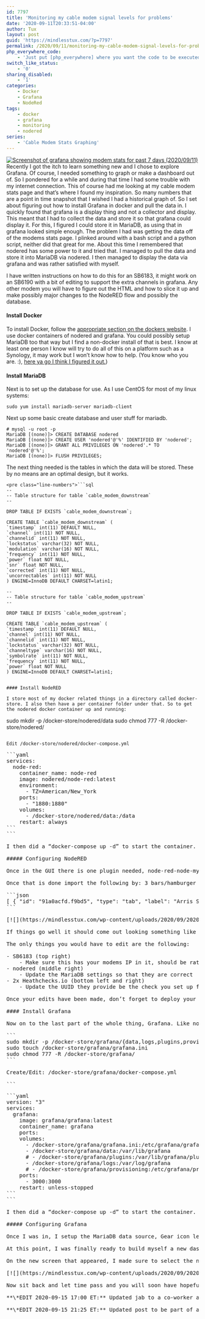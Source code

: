 ```yaml
---
id: 7797
title: 'Monitoring my cable modem signal levels for problems'
date: '2020-09-11T20:33:51-04:00'
author: Tux
layout: post
guid: 'https://mindlesstux.com/?p=7797'
permalink: /2020/09/11/monitoring-my-cable-modem-signal-levels-for-problems/
php_everywhere_code:
    - 'Just put [php_everywhere] where you want the code to be executed.'
switch_like_status:
    - '0'
sharing_disabled:
    - '1'
categories:
    - Docker
    - Grafana
    - NodeRed
tags:
    - docker
    - grafana
    - monitoring
    - nodered
series:
    - 'Cable Modem Stats Graphing'
---
```


[![Screenshot of grafana showing modem stats for past 7 days (2020/09/11)](https://mindlesstux.com/wp-content/uploads/2020/09/2020-09-11_09-11-300x177.png)](https://mindlesstux.com/wp-content/uploads/2020/09/2020-09-11_09-11.png)Recently I got the itch to learn something new and I chose to explore Grafana. Of course, I needed something to graph or make a dashboard out of. So I pondered for a while and during that time I had some trouble with my internet connection. This of course had me looking at my cable modem stats page and that’s where I found my inspiration. So many numbers that are a point in time snapshot that I wished I had a historical graph of. So I set about figuring out how to install Grafana in docker and pull the data in. I quickly found that grafana is a display thing and not a collector and display. This meant that I had to collect the data and store it so that grafana could display it. For this, I figured I could store it in MariaDB, as using that in grafana looked simple enough. The problem I had was getting the data off of the modems stats page. I plinked around with a bash script and a python script, neither did that great for me. About this time I remembered that nodered has some power to it and tried that. I managed to pull the data and store it into MariaDB via nodered. I then managed to display the data via grafana and was rather satisfied with myself.

I have written instructions on how to do this for an SB6183, it might work on an SB6190 with a bit of editing to support the extra channels in grafana. Any other modem you will have to figure out the HTML and how to slice it up and make possibly major changes to the NodeRED flow and possibly the database.

#### Install Docker

To install Docker, follow the [appropriate section on the dockers website](https://docs.docker.com/get-docker/). I use docker containers of nodered and grafana. You could possibly setup MariaDB too that way but I find a non-docker install of that is best. I know at least one person I know will try to do all of this on a platform such as a Synology, it may work but I won’t know how to help. (You know who you are. :), [here ya go I think I figured it out.](https://mindlesstux.com/2020/09/15/follow-up-docker-synology/))

#### Install MariaDB

Next is to set up the database for use. As I use CentOS for most of my linux systems:

```
sudo yum install mariadb-server mariadb-client
```

Next up some basic create database and user stuff for mariadb.

```
# mysql -u root -p
MariaDB [(none)]> CREATE DATABASE nodered
MariaDB [(none)]> CREATE USER 'nodered'@'%' IDENTIFIED BY 'nodered';
MariaDB [(none)]> GRANT ALL PRIVILEGES ON 'nodered'.* TO 'nodered'@'%';
MariaDB [(none)]> FLUSH PRIVILEGES;
```

The next thing needed is the tables in which the data will be stored. These by no means are an optimal design, but it works.

```
<pre class="line-numbers">```sql
--
-- Table structure for table `cable_modem_downstream`
--

DROP TABLE IF EXISTS `cable_modem_downstream`;

CREATE TABLE `cable_modem_downstream` (
`timestamp` int(11) DEFAULT NULL,
`channel` int(11) NOT NULL,
`channelid` int(11) NOT NULL,
`lockstatus` varchar(32) NOT NULL,
`modulation` varchar(16) NOT NULL,
`frequency` int(11) NOT NULL,
`power` float NOT NULL,
`snr` float NOT NULL,
`corrected` int(11) NOT NULL,
`uncorrectables` int(11) NOT NULL
) ENGINE=InnoDB DEFAULT CHARSET=latin1;

--
-- Table structure for table `cable_modem_upstream`
--

DROP TABLE IF EXISTS `cable_modem_upstream`;

CREATE TABLE `cable_modem_upstream` (
`timestamp` int(11) DEFAULT NULL,
`channel` int(11) NOT NULL,
`channelid` int(11) NOT NULL,
`lockstatus` varchar(32) NOT NULL,
`channeltype` varchar(16) NOT NULL,
`symbolrate` int(11) NOT NULL,
`frequency` int(11) NOT NULL,
`power` float NOT NULL
) ENGINE=InnoDB DEFAULT CHARSET=latin1;
```
```

#### Install NodeRED

I store most of my docker related things in a directory called docker-store. I also then have a per container folder under that. So to get the nodered docker container up and running:

```
sudo mkdir -p /docker-store/nodered/data
sudo chmod 777 -R /docker-store/nodered/
```

Edit /docker-store/nodered/docker-compose.yml

```
<pre class="line-numbers">```yaml
services:
  node-red:
    container_name: node-red
    image: nodered/node-red:latest
    environment:
      - TZ=American/New_York
    ports:
      - "1880:1880"
    volumes:
      - /docker-store/nodered/data:/data
    restart: always
```
```

I then did a “docker-compose up -d” to start the container. I then gave it a couple of minutes and then pointed my browser at http://ip\_address\_of\_docker\_server:1880/.

##### Configuring NodeRED

Once in the GUI there is one plugin needed, node-red-node-mysql. 3 bars/hamburger menu top right -&gt; Manage Pallete -&gt; Install -&gt; search for node-red-node-mysql -&gt; Install

Once that is done import the following by: 3 bars/hamburger menu top right -&gt; Import -&gt; Paste in the below code -&gt; Set import to new flow -&gt; Import

```json
[ { "id": "91a0acfd.f9bd5", "type": "tab", "label": "Arris SB6183 Cable Modem Status", "disabled": false, "info": "" }, { "id": "58d5cd01.3b2fe4", "type": "inject", "z": "91a0acfd.f9bd5", "name": "", "topic": "", "payload": "", "payloadType": "date", "repeat": "300", "crontab": "", "once": true, "onceDelay": "5", "x": 150, "y": 60, "wires": [ [ "a9a3eee0.1350f8", "f18564d3.35a6f" ] ] }, { "id": "e4a8aeda.effca", "type": "http request", "z": "91a0acfd.f9bd5", "name": "SB6183", "method": "GET", "ret": "txt", "paytoqs": false, "url": "http://192.168.100.1/", "tls": "", "persist": false, "proxy": "", "authType": "", "x": 560, "y": 60, "wires": [ [ "341a7dc4.956e8a" ] ] }, { "id": "1f35ba.2b71e247", "type": "debug", "z": "91a0acfd.f9bd5", "name": "SB6183 Troubleshoot", "active": false, "tosidebar": true, "console": false, "tostatus": false, "complete": "true", "targetType": "full", "x": 380, "y": 120, "wires": [] }, { "id": "951e1362.4675b", "type": "html", "z": "91a0acfd.f9bd5", "name": "", "property": "payload", "outproperty": "payload", "tag": "table", "ret": "html", "as": "multi", "x": 190, "y": 120, "wires": [ [ "1f35ba.2b71e247", "4a61f2e3.755a64" ] ] }, { "id": "a9a3eee0.1350f8", "type": "function", "z": "91a0acfd.f9bd5", "name": "Set User Agent String", "func": "msg.timestamp = msg.payload;\nmsg.headers = {};\n//msg.headers['user-agent'] = 'Mozilla/5.0 (Windows NT 10.0; Win64; x64) AppleWebKit/537.36 (KHTML, like Gecko) Chrome/76.0.3809.100 Safari/537.36';\nmsg.headers['user-agent'] = 'NodeRed/1.0.6';\nreturn msg;", "outputs": 1, "noerr": 0, "x": 380, "y": 60, "wires": [ [ "e4a8aeda.effca" ] ] }, { "id": "96c7501a.832908", "type": "html", "z": "91a0acfd.f9bd5", "name": "", "property": "payload", "outproperty": "payload", "tag": "tr", "ret": "html", "as": "multi", "x": 530, "y": 160, "wires": [ [ "975b9197.3dd9e8" ] ] }, { "id": "4a61f2e3.755a64", "type": "switch", "z": "91a0acfd.f9bd5", "name": "Up or Down", "property": "payload", "propertyType": "msg", "rules": [ { "t": "cont", "v": "Downstream Bonded", "vt": "str" }, { "t": "cont", "v": "Upstream Bonded", "vt": "str" } ], "checkall": "true", "repair": false, "outputs": 2, "x": 210, "y": 160, "wires": [ [ "a1379300.d70068" ], [ "cc5156d.09bb728" ] ] }, { "id": "26e5b79f.7efad8", "type": "switch", "z": "91a0acfd.f9bd5", "name": "Data Only", "property": "payload", "propertyType": "msg", "rules": [ { "t": "cont", "v": "th", "vt": "str" }, { "t": "cont", "v": "Modulation", "vt": "str" }, { "t": "cont", "v": "US Channel Type", "vt": "str" }, { "t": "else" } ], "checkall": "false", "repair": false, "outputs": 4, "x": 120, "y": 260, "wires": [ [], [], [], [ "c9a1a9b4.e9d81" ] ] }, { "id": "c9a1a9b4.e9d81", "type": "html", "z": "91a0acfd.f9bd5", "name": "", "property": "payload", "outproperty": "payload", "tag": "td", "ret": "html", "as": "single", "x": 330, "y": 260, "wires": [ [ "4c8437fa.b0dd88", "6a3f56c1.0836d8" ] ] }, { "id": "6a3f56c1.0836d8", "type": "debug", "z": "91a0acfd.f9bd5", "name": "TDs", "active": false, "tosidebar": true, "console": false, "tostatus": false, "complete": "true", "targetType": "full", "x": 330, "y": 300, "wires": [] }, { "id": "a1379300.d70068", "type": "change", "z": "91a0acfd.f9bd5", "name": "Set Down", "rules": [ { "t": "set", "p": "direction", "pt": "msg", "to": "downstream", "tot": "str" } ], "action": "", "property": "", "from": "", "to": "", "reg": false, "x": 380, "y": 160, "wires": [ [ "96c7501a.832908" ] ] }, { "id": "cc5156d.09bb728", "type": "change", "z": "91a0acfd.f9bd5", "name": "Set Up", "rules": [ { "t": "set", "p": "direction", "pt": "msg", "to": "upstream", "tot": "str" } ], "action": "", "property": "", "from": "", "to": "", "reg": false, "x": 370, "y": 200, "wires": [ [ "96c7501a.832908" ] ] }, { "id": "4c8437fa.b0dd88", "type": "function", "z": "91a0acfd.f9bd5", "name": "SQL Load", "func": "cm_timestamp = msg.timestamp;\ncm_timestamp = (cm_timestamp-(cm_timestamp%1000))/1000;\n\nif (msg.direction == \"downstream\") {\n cm_channel = msg.payload[0];\n cm_lockstatus = msg.payload[1];\n cm_modulation = msg.payload[2];\n cm_channelid = msg.payload[3];\n // Remove the \" Hz\"\n cm_frequency = msg.payload[4];\n cm_frequency = cm_frequency.substring(0, cm_frequency.length-3);\n // Remove the \" dBmV\"\n cm_power = msg.payload[5];\n cm_power = cm_power.substring(0, cm_power.length-4);\n // Remove the \"dB\"\n cm_snr = msg.payload[6];\n cm_snr = cm_snr.substring(0, cm_snr.length-3);\n cm_corrected = msg.payload[7];\n cm_uncorrectables = msg.payload[8];\n \n sql = \"INSERT INTO cable_modem_downstream (timestamp,channel,channelid,lockstatus,modulation,frequency,power,snr,corrected,uncorrectables) VALUES(\" + cm_timestamp + \", \" + cm_channel + \", \" + cm_channelid + \", '\" + cm_lockstatus + \"', '\" + cm_modulation + \"', \" + cm_frequency + \", \" + cm_power + \", \" + cm_snr + \", \" + cm_corrected + \", \" + cm_uncorrectables + \");\";\n} else if (msg.direction == \"upstream\") {\n cm_channel = msg.payload[0];\n cm_lockstatus = msg.payload[1];\n cm_channeltype = msg.payload[2];\n cm_channelid = msg.payload[3];\n cm_symbolrate = msg.payload[4];\n cm_symbolrate = cm_symbolrate.substring(0, cm_symbolrate.length-9);\n cm_frequency = msg.payload[5];\n cm_frequency = cm_frequency.substring(0, cm_frequency.length-3);\n cm_power = msg.payload[6];\n cm_power = cm_power.substring(0, cm_power.length-5);\n sql = \"INSERT INTO cable_modem_upstream (timestamp,channel,channelid,lockstatus,channeltype,symbolrate,frequency,power) VALUES(\" + cm_timestamp + \", \" + cm_channel + \", \" + cm_channelid + \", '\" + cm_lockstatus + \"', '\" + cm_channeltype + \"', \" + cm_symbolrate + \", \" + cm_frequency + \", \" + cm_power + \");\"\n} else {\n sql = \"SELECT NOW()\";\n}\n\nmsg = {};\nmsg.topic = sql;\n\nreturn msg;", "outputs": 1, "noerr": 0, "x": 500, "y": 260, "wires": [ [ "18706122.d4ebd7", "5d713bf7.61b4dc" ] ] }, { "id": "18706122.d4ebd7", "type": "debug", "z": "91a0acfd.f9bd5", "name": "SQL", "active": false, "tosidebar": true, "console": false, "tostatus": false, "complete": "true", "targetType": "full", "x": 490, "y": 300, "wires": [] }, { "id": "5d713bf7.61b4dc", "type": "mysql", "z": "91a0acfd.f9bd5", "mydb": "92719932.2d2678", "name": "", "x": 660, "y": 260, "wires": [ [] ] }, { "id": "946f4f02.648888", "type": "http request", "z": "91a0acfd.f9bd5", "name": "HealthChecks.io", "method": "GET", "ret": "txt", "paytoqs": false, "url": "https://hc-ping.com/00000000-0000-0000-0000-000000000000/start", "tls": "", "persist": false, "proxy": "", "authType": "", "x": 160, "y": 460, "wires": [ [] ] }, { "id": "de603e32.796718", "type": "link in", "z": "91a0acfd.f9bd5", "name": "", "links": [ "975b9197.3dd9e8" ], "x": 35, "y": 260, "wires": [ [ "26e5b79f.7efad8" ] ] }, { "id": "975b9197.3dd9e8", "type": "link out", "z": "91a0acfd.f9bd5", "name": "", "links": [ "de603e32.796718" ], "x": 615, "y": 160, "wires": [] }, { "id": "2398ad65.bcb4ba", "type": "function", "z": "91a0acfd.f9bd5", "name": "Set User Agent String", "func": "msg.timestamp = msg.payload;\nmsg.payload = {};\nmsg.headers = {};\n//msg.headers['user-agent'] = 'Mozilla/5.0 (Windows NT 10.0; Win64; x64) AppleWebKit/537.36 (KHTML, like Gecko) Chrome/76.0.3809.100 Safari/537.36';\nmsg.headers['user-agent'] = 'NodeRed/1.0.6';\nreturn msg;", "outputs": 1, "noerr": 0, "x": 180, "y": 420, "wires": [ [ "946f4f02.648888" ] ] }, { "id": "402d2d61.6e91cc", "type": "http request", "z": "91a0acfd.f9bd5", "name": "HealthChecks.io", "method": "GET", "ret": "txt", "paytoqs": false, "url": "https://hc-ping.com/00000000-0000-0000-0000-000000000000", "tls": "", "persist": false, "proxy": "", "authType": "", "x": 500, "y": 460, "wires": [ [] ] }, { "id": "edd848fb.bcd128", "type": "function", "z": "91a0acfd.f9bd5", "name": "Set User Agent String", "func": "msg.timestamp = msg.payload;\nmsg.payload = {};\nmsg.headers = {};\n//msg.headers['user-agent'] = 'Mozilla/5.0 (Windows NT 10.0; Win64; x64) AppleWebKit/537.36 (KHTML, like Gecko) Chrome/76.0.3809.100 Safari/537.36';\nmsg.headers['user-agent'] = 'NodeRed/1.0.6';\nreturn msg;", "outputs": 1, "noerr": 0, "x": 520, "y": 420, "wires": [ [ "402d2d61.6e91cc" ] ] }, { "id": "1c81fa85.00658d", "type": "link in", "z": "91a0acfd.f9bd5", "name": "", "links": [ "f18564d3.35a6f" ], "x": 55, "y": 420, "wires": [ [ "2398ad65.bcb4ba" ] ] }, { "id": "d1ed0e2a.ddaff", "type": "link in", "z": "91a0acfd.f9bd5", "name": "", "links": [ "341a7dc4.956e8a" ], "x": 395, "y": 420, "wires": [ [ "edd848fb.bcd128" ] ] }, { "id": "f18564d3.35a6f", "type": "link out", "z": "91a0acfd.f9bd5", "name": "", "links": [ "1c81fa85.00658d" ], "x": 255, "y": 40, "wires": [] }, { "id": "341a7dc4.956e8a", "type": "link out", "z": "91a0acfd.f9bd5", "name": "", "links": [ "d1ed0e2a.ddaff", "e0ff726f.21083" ], "x": 655, "y": 60, "wires": [] }, { "id": "cccbd4db.cca3", "type": "link in", "z": "91a0acfd.f9bd5", "name": "", "links": [], "x": -20, "y": 160, "wires": [ [] ] }, { "id": "e0ff726f.21083", "type": "link in", "z": "91a0acfd.f9bd5", "name": "", "links": [ "341a7dc4.956e8a" ], "x": 95, "y": 120, "wires": [ [ "951e1362.4675b" ] ] }, { "id": "149aa1a5.acf8e6", "type": "comment", "z": "91a0acfd.f9bd5", "name": "HealthChecks.io Start", "info": "", "x": 180, "y": 380, "wires": [] }, { "id": "dd7db74.41c6cc8", "type": "comment", "z": "91a0acfd.f9bd5", "name": "HealthChecks.io Stop", "info": "", "x": 520, "y": 380, "wires": [] }, { "id": "92719932.2d2678", "type": "MySQLdatabase", "z": "", "host": "127.0.0.1", "port": "3306", "db": "nodered", "tz": "" } ]
```

[![](https://mindlesstux.com/wp-content/uploads/2020/09/2020-09-11_15-53-300x189.png)](https://mindlesstux.com/wp-content/uploads/2020/09/2020-09-11_15-53.png)The code is also available here in a more readable view: [sb6183\_nodered\_grafana.json](https://mindlesstux.com/wp-content/uploads/2020/09/sb6183_nodered_grafana.json_.txt)

If things go well it should come out looking something like what is off to the right. If you don’t use [healthchecks.io](https://healthchecks.io/) then you don’t need the bottom 8 nodes, just highlight and delete. I have them set up for myself to alert me to either home ISP is down or to if the nodered flow has crashed somehow.

The only things you would have to edit are the following:

- SB6183 (top right) 
    - Make sure this has your modems IP in it, should be rather universal but just in case
- nodered (middle right) 
    - Update the MariaDB settings so that they are correct
- 2x Heathchecks.io (bottom left and right) 
    - Update the UUID they provide be the check you set up for yourself.

Once your edits have been made, don’t forget to deploy your new flow! At this point, every five minutes a new set of data points should be entered into the database.

#### Install Grafana

Now on to the last part of the whole thing, Grafana. Like nodered, I run it in docker and set it up similarly.

```
sudo mkdir -p /docker-store/grafana/{data,logs,plugins,provisioning}
sudo touch /docker-store/grafana/grafana.ini
sudo chmod 777 -R /docker-store/grafana/
```

Create/Edit: /docker-store/grafana/docker-compose.yml

```
<pre class="line-numbers">```yaml
version: "3"
services:
  grafana:
    image: grafana/grafana:latest
    container_name: grafana
    ports:
    volumes:
      - /docker-store/grafana/grafana.ini:/etc/grafana/grafana.ini
      - /docker-store/grafana/data:/var/lib/grafana
      # - /docker-store/grafana/plugins:/var/lib/grafana/plugins
      - /docker-store/grafana/logs:/var/log/grafana
      # - /docker-store/grafana/provisioning:/etc/grafana/provisioning
    ports:
      - 3000:3000
    restart: unless-stopped
```
```

I then did a “docker-compose up -d” to start the container. I then gave it a couple of minutes and then pointed my browser at http://ip\_address\_of\_docker\_server:3000/. Default user/pass is admin/admin. I suggest making a new user with admin privileges that are not defaults.

##### Configuring Grafana

Once I was in, I setup the MariaDB data source, Gear icon left side -&gt; Data sources -&gt; Add data source -&gt; Select mysql -&gt; fill in blanks for ip:port, user/pass, etc… -&gt; save and test.

At this point, I was finally ready to build myself a new dashboard based on the data that was being collected. It was as simple as plus symbol on left and picking dashboard. From there I started with the first panel, the upstream stats. I mashed that “Add new panel” button and off I went.

On the new screen that appeared, I made sure to select the new mysql data source just below the query tab. From there I started just clicking around and found that it was kind of a GUI SQL builder. I set the table as cable\_modem\_upstream, chose the power column, gave it an alias of Channel 1, and then set the expression of channel = 1. I hit the copy button three times and change the Channel 1 to a Channel 2, etc, and the channel = 1 to channel = 2, etc. I gave the panel a title and hit save then apply. My first panel and it looked wonderful.

[![](https://mindlesstux.com/wp-content/uploads/2020/09/2020-09-11_16-55-300x90.png)](https://mindlesstux.com/wp-content/uploads/2020/09/2020-09-11_16-55.png)To save you time at recreating my dashboard as there is a lot of channels when it comes to downstream I have made an export of the JSON for the dashboard. On the left Dashboard (looks like 4 boxes in 2×2) and manage. Next click the blue import. Copy the [contents of this (sb6183\_nodered\_grafana\_2.json)](https://mindlesstux.com/wp-content/uploads/2020/09/sb6183_nodered_grafana_2.json_.txt) to “Import via panal json” text editor there and load. You may have to edit the data source on each of the 6 panels.

Now sit back and let time pass and you will soon have hopefully a pretty graph of your modems connection stats. Or you will see the ugly truth of how bad your connection is. The third option is I screwed up my steps and you will have a mess on your hands. If option 3 is the case, if you figure it out and know I missed something let me know so I can edit this post!

**\*EDIT 2020-09-15 17:00 ET:** Updated jab to a co-worker about Synology with a coming soon followup. After Grafana install steps tweaked to be proper flow. Grafana import process fails the way I wrote it, re-written with the method that does work.

**\*EDIT 2020-09-15 21:25 ET:** Updated post to be part of a series. Made post about how to get the containers running on a Synology NAS.